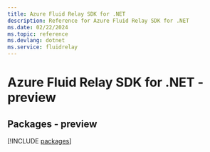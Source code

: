 ```yaml
---
title: Azure Fluid Relay SDK for .NET
description: Reference for Azure Fluid Relay SDK for .NET
ms.date: 02/22/2024
ms.topic: reference
ms.devlang: dotnet
ms.service: fluidrelay
---
```

# Azure Fluid Relay SDK for .NET - preview
## Packages - preview
[!INCLUDE [packages](fluid-relay-index.md)]